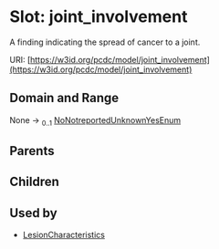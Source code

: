 
# Slot: joint_involvement


A finding indicating the spread of cancer to a joint.

URI: [https://w3id.org/pcdc/model/joint_involvement](https://w3id.org/pcdc/model/joint_involvement)


## Domain and Range

None &#8594;  <sub>0..1</sub> [NoNotreportedUnknownYesEnum](NoNotreportedUnknownYesEnum.md)

## Parents


## Children


## Used by

 * [LesionCharacteristics](LesionCharacteristics.md)

